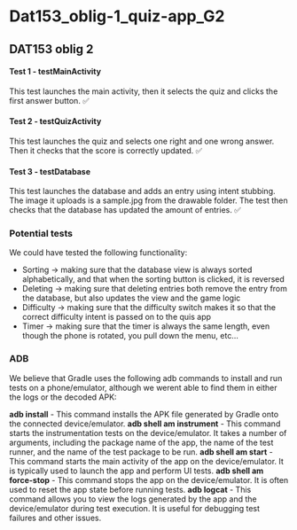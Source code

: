 # Dat153_oblig-1_quiz-app_G2

## DAT153 oblig 2

#### Test 1 - testMainActivity
This test launches the main activity, then it selects the quiz and clicks the first answer button. 
✅

#### Test 2 - testQuizActivity
This test launches the quiz and selects one right and one wrong answer. Then it checks that the score is correctly updated.
✅

#### Test 3 - testDatabase
This test launches the database and adds an entry using intent stubbing. The image it uploads is a sample.jpg from the drawable folder. The test then checks that the database has updated the amount of entries.
✅

### Potential tests
We could have tested the following functionality:
- Sorting -> making sure that the database view is always sorted alphabetically, and that when the sorting button is clicked, it is reversed
- Deleting -> making sure that deleting entries both remove the entry from the database, but also updates the view and the game logic
- Difficulty -> making sure that the difficulty switch makes it so that the correct difficulty intent is passed on to the quis app
- Timer -> making sure that the timer is always the same length, even though the phone is rotated, you pull down the menu, etc...

### ADB
We believe that Gradle uses the following adb commands to install and run tests on a phone/emulator, although we werent able to find them in either the logs or the decoded APK:

**adb install** - This command installs the APK file generated by Gradle onto the connected device/emulator.
**adb shell am instrument** - This command starts the instrumentation tests on the device/emulator. It takes a number of arguments, including the package name of the app, the name of the test runner, and the name of the test package to be run.
**adb shell am start** - This command starts the main activity of the app on the device/emulator. It is typically used to launch the app and perform UI tests.
**adb shell am force-stop** - This command stops the app on the device/emulator. It is often used to reset the app state before running tests.
**adb logcat** - This command allows you to view the logs generated by the app and the device/emulator during test execution. It is useful for debugging test failures and other issues.
